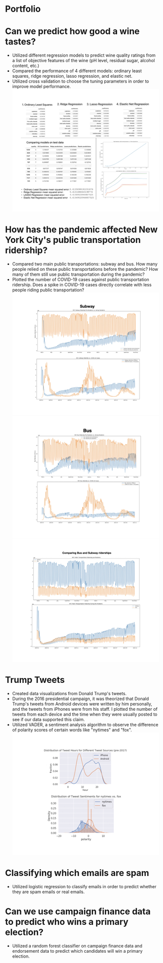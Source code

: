 # Portfolio

# Can we predict how good a wine tastes?
* Utilized different regression models to predict wine quality ratings from a list of objective features of the wine (pH level, residual sugar, alcohol content, etc.)
* Compared the performance of 4 different models: ordinary least squares, ridge regression, lasso regression, and elastic net.
* Utilized cross validation to choose the tuning parameters in order to improve model performance.
![](https://github.com/enoohuh/Portfolio/blob/main/images/github%20image%201%20(2).jpg)

# How has the pandemic affected New York City's public transportation ridership?
* Compared two main public transportations: subway and bus. How many people relied on these public transportations before the pandemic? How many of them still use public transportation during the pandemic?
* Plotted the number of COVID-19 cases against public transportation ridership. Does a spike in COVID-19 cases directly correlate with less people riding public transportation?
![](https://github.com/enoohuh/Portfolio/blob/main/images/nyc%20page%201.jpg)
![](https://github.com/enoohuh/Portfolio/blob/main/images/nyc%20page%202.jpg)
![](https://github.com/enoohuh/Portfolio/blob/main/images/nyc%20page%203.jpg)

# Trump Tweets
* Created data visualizations from Donald Trump's tweets.
* During the 2016 presidential campaign, it was theorized that Donald Trump's tweets from Android devices were written by him personally, and the tweets from iPhones were from his staff. I plotted the number of tweets from each device and the time when they were usually posted to see if our data supported this claim.
* Utilized VADER, a sentiment analysis algorithm to observe the difference of polarity scores of certain words like "nytimes" and "fox".
![](https://github.com/enoohuh/Portfolio/blob/main/images/github%20trump%20tweets%20image.jpg)

# Classifying which emails are spam
* Utilized logistic regression to classify emails in order to predict whether they are spam emails or real emails.

# Can we use campaign finance data to predict who wins a primary election?
* Utilized a random forest classifier on campaign finance data and endorsement data to predict which candidates will win a primary election.
